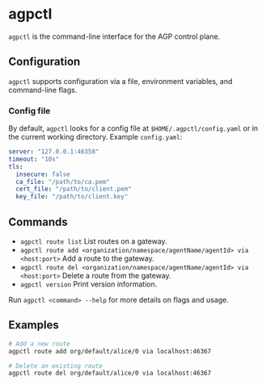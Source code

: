 # agpctl

`agpctl` is the command-line interface for the AGP control plane.

## Configuration

`agpctl` supports configuration via a file, environment variables, and command-line flags.

### Config file

By default, `agpctl` looks for a config file at `$HOME/.agpctl/config.yaml` or in the current working directory. Example `config.yaml`:

```yaml
server: "127.0.0.1:46358"
timeout: "10s"
tls:
  insecure: false
  ca_file: "/path/to/ca.pem"
  cert_file: "/path/to/client.pem"
  key_file: "/path/to/client.key"
```

## Commands

* `agpctl route list` List routes on a gateway.
* `agpctl route add <organization/namespace/agentName/agentId> via <host:port>` Add a route to the gateway.
* `agpctl route del <organization/namespace/agentName/agentId> via <host:port>` Delete a route from the gateway.
* `agpctl version` Print version information.

Run `agpctl <command> --help` for more details on flags and usage.

## Examples

```bash
# Add a new route
agpctl route add org/default/alice/0 via localhost:46367

# Delete an existing route
agpctl route del org/default/alice/0 via localhost:46367
```